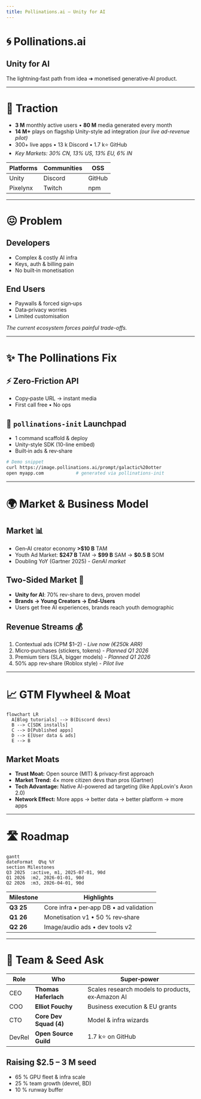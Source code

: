 ```yaml
---
title: Pollinations.ai — Unity for AI
---
```


# 🌀 Pollinations.ai

## Unity for AI

The lightning‑fast path from idea ➜ monetised generative‑AI product.

<!-- 
SLIDE GUIDANCE:
- UPDATED: Changed analogy from "Roblox for AI" to "Unity for AI" - broader and more aligned with business model
- Unity generates $1.2B (66%) from ads via lightweight SDK with rev-share - directly parallel to our model
- Connection worth making: We provide comprehensive AI development & monetization similar to how Unity does for game developers
- Consider showing Unity's success metrics as validation of the model
- The "Unity for AI" better captures our broader offerings (text, chat, code assistance) beyond just media
- "Lightning-fast path" is good positioning - focus on speed-to-market advantage
-->

---

# 🚀 Traction

* **3 M** monthly active users • **80 M** media generated every month
* **14 M+** plays on flagship Unity-style ad integration *(our live ad-revenue pilot)*
* 300+ live apps • 13 k Discord • 1.7 k⭐ GitHub
* *Key Markets: 30% CN, 13% US, 13% EU, 6% IN*

<!--
SLIDE GUIDANCE:
UPDATED: Changed "Roblox 'AI Character RP'" to "Unity-style ad integration" to align with new analogy
DATA DISCREPANCY: Media generated metric varies between docs (80M vs 100M) - confirm latest before presentation
The 30% China presence is significant - emphasize our global reach as differentiator
Consider converting the platform table below to logos/visuals for better impact
Key growth metrics could be added if available (MoM/QoQ growth percentages)
Could add metrics on ad performance (fill rate, eCPM) from any beta tests to reinforce Unity parallel
-->

| Platforms | Communities | OSS    |
| --------- | ----------- | ------ |
| Unity     | Discord     | GitHub |
| Pixelynx  | Twitch      | npm    |

---

# 😖 Problem

## Developers

* Complex & costly AI infra
* Keys, auth & billing pain
* No built‑in monetisation

## End Users

* Paywalls & forced sign‑ups
* Data‑privacy worries
* Limited customisation

*The current ecosystem forces painful trade-offs.*

<!-- 
SLIDE GUIDANCE:
- Frame problem as a dual pain point affecting both developers AND users
- Contrast this with our solution in next slide
- The problem statement is clear - but could potentially add 1-2 concrete examples of developer/user friction
- Emphasize the "forced trade-offs" concept - this sets up our value proposition (no trade-offs needed)
- Consider mentioning competition implicitly (without naming) by referencing their limitations
-->

---

# ✨ The Pollinations Fix

## ⚡ Zero‑Friction API

* Copy‑paste URL → instant media
* First call free • No ops

## 🚀 `pollinations‑init` Launchpad

* 1 command scaffold & deploy
* Unity-style SDK (10-line embed)
* Built‑in ads & rev‑share

```bash
# Demo snippet
curl https://image.pollinations.ai/prompt/galactic%20otter
open myapp.com            # generated via pollinations‑init
```

<!-- 
SLIDE GUIDANCE:
- UPDATED: Added "Unity-style SDK (10-line embed)" to highlight the parallel with Unity's lightweight integration
- ENHANCEMENT NEEDED: Add bullet points about hosting/CI/CD handling - it's a key differentiator
- Consider adding: "Handles hosting, secrets, CI/CD" and "Developer never leaves editor"
- This is a good place for a quick demo or GIF showing the one-command workflow
- Explain how our architecture (end-to-end-architecture.md) enables the built-in monetization
- Consider mentioning the developer stays in their editor - no complex dashboards
- The curl example is compelling - worth doing this live during presentation
-->

---

# 🌍 Market & Business Model

## Market 📊

* Gen‑AI creator economy **>\$10 B** TAM
* Youth Ad Market: **\$247 B** TAM → **\$99 B** SAM → **\$0.5 B** SOM
* Doubling YoY (Gartner 2025) - *GenAI market*

## Two-Sided Market 🔄

* **Unity for AI**: 70% rev-share to devs, proven model
* **Brands → Young Creators → End-Users**
* Users get free AI experiences, brands reach youth demographic

## Revenue Streams 💰

1. Contextual ads (CPM \$1–2) - *Live now (€250k ARR)*
2. Micro‑purchases (stickers, tokens) - *Planned Q1 2026*
3. Premium tiers (SLA, bigger models) - *Planned Q1 2026*
4. 50% app rev‑share (Roblox style) - *Pilot live*

<!-- 
SLIDE GUIDANCE:
- UPDATED: Changed "Unity for AI Media" to "Unity for AI" for consistency across deck
- Potential positioning options from parallels doc: "GIPHY-meets-AdSense for AI", "Unsplash for AI—monetised out-of-the-box"
- Unity, AppLovin, and other platforms demonstrate lightweight SDKs with embedded ads are proven high-margin models
- Back-of-envelope math from parallels doc: At target €6-€12 eCPM with 70% creator share, 100M monthly impressions → €18-36M ARR
- Consider adding slide on how we're better positioned than Unity/AppLovin for AI era (AI-native, better targeting)
- Potential risk to address: viewability metrics, latency, brand safety (see Risk Map in parallels doc)
-->

---

# 📈 GTM Flywheel & Moat

```mermaid
flowchart LR
  A[Blog tutorials] --> B(Discord devs)
  B --> C[SDK installs]
  C --> D[Published apps]
  D --> E[User data & ads]
  E --> B
```

## Market Moats

* **Trust Moat:** Open source (MIT) & privacy-first approach
* **Market Trend:** 4× more citizen devs than pros (Gartner)
* **Tech Advantage:** Native AI-powered ad targeting (like AppLovin's Axon 2.0)
* **Network Effect:** More apps → better data → better platform → more apps

<!-- 
SLIDE GUIDANCE:
- ADDED: Market trend from parallels doc about citizen developers outnumbering professional devs 4:1
- ADDED: Tech advantage comparable to AppLovin's Axon 2.0 AI engine for ad optimization
- ADDED: More structured moat descriptions as bullet points for clarity and impact
- Consider adding from parallels doc: "Anyone who can type a prompt is a potential Pollinations integrator"
- Could mention Replit's 20M+ users (125% growth in 18 months) as proof of youthful prompt-dev growth
- Consider adding IDC forecast: 750M new cloud-native apps by 2026 - huge TAM expansion
- Risk mitigation worth mentioning: Edge caching for low latency (200ms p95 SLA target)
- Ad unit options to consider highlighting: native widgets, brand overlays, performance link ads
-->

---

# 🛣️ Roadmap

```mermaid
gantt
dateFormat  Q%q %Y
section Milestones
Q3 2025  :active, m1, 2025-07-01, 90d
Q1 2026  :m2, 2026-01-01, 90d
Q2 2026  :m3, 2026-04-01, 90d
```

| Milestone | Highlights                              |
| --------- | --------------------------------------- |
| **Q3 25** | Core infra • per‑app DB • ad validation |
| **Q1 26** | Monetisation v1 • 50 % rev‑share        |
| **Q2 26** | Image/audio ads • dev tools v2          |

<!-- 
SLIDE GUIDANCE:
- ENHANCEMENT NEEDED: Add more specific technical milestones to timeline
- Q3 2025: Consider adding "per-app DB, MCP auth, Triton GPU optimization (-40% cost)"
- Q1 2026: Add "Stripe Connect for payouts, premium tiers, app hosting"
- Q2 2026: Highlight "richer ad formats (image/audio)"
- Connect roadmap to funding requirements - show how seed gets us to Q2 2026
- Timeline should match the phased monetization approach in overview.md
- Graph could include annotations for key revenue/user milestones
-->

---

# 👥 Team & Seed Ask

| Role   | Who                    | Super‑power                      |
| ------ | ---------------------- | -------------------------------- |
| CEO    | **Thomas Haferlach**   | Scales research models to products, ex‑Amazon AI |
| COO    | **Elliot Fouchy**      | Business execution & EU grants   |
| CTO    | **Core Dev Squad (4)** | Model & infra wizards            |
| DevRel | **Open Source Guild**  | 1.7 k⭐ on GitHub                 |

## Raising **\$2.5 – 3 M seed**

* 65 % GPU fleet & infra scale
* 25 % team growth (devrel, BD)
* 10 % runway buffer

<!-- 
SLIDE GUIDANCE:
- ENHANCEMENT NEEDED: Add COO Elliot Fouchy to team table with superpower
- DISCREPANCY: Thomas is listed as CEO here but as CTO in overview.md - confirm correct title
- Consider updating Thomas's superpower to: "Scales research models to products, ex-Amazon AI"
- Add expected runway note: "~24 months runway to reach monetization v2"
- Consider mentioning Thomas's personal runway ends Aug 2025 (from Laurent review) as urgency driver
- Mention EU grant success as credibility proof (~€1.2M secured previously)
- Emphasize team's complementary skills: technical depth + business execution
-->
